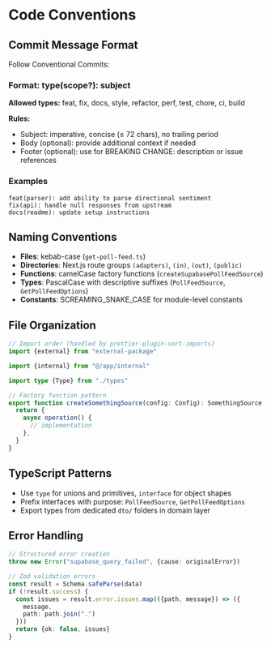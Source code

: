# Code Conventions

## Commit Message Format

Follow Conventional Commits:

### Format: type(scope?): subject

**Allowed types:** feat, fix, docs, style, refactor, perf, test, chore, ci, build

**Rules:**

- Subject: imperative, concise (≤ 72 chars), no trailing period
- Body (optional): provide additional context if needed
- Footer (optional): use for BREAKING CHANGE: description or issue references

### Examples

```
feat(parser): add ability to parse directional sentiment
fix(api): handle null responses from upstream
docs(readme): update setup instructions
```

## Naming Conventions

- **Files**: kebab-case (`get-poll-feed.ts`)
- **Directories**: Next.js route groups `(adapters)`, `(in)`, `(out)`, `(public)`
- **Functions**: camelCase factory functions (`createSupabasePollFeedSource`)
- **Types**: PascalCase with descriptive suffixes (`PollFeedSource`, `GetPollFeedOptions`)
- **Constants**: SCREAMING_SNAKE_CASE for module-level constants

## File Organization

```typescript
// Import order (handled by prettier-plugin-sort-imports)
import {external} from "external-package"

import {internal} from "@/app/internal"

import type {Type} from "./types"

// Factory function pattern
export function createSomethingSource(config: Config): SomethingSource {
  return {
    async operation() {
      // implementation
    },
  }
}
```

## TypeScript Patterns

- Use `type` for unions and primitives, `interface` for object shapes
- Prefix interfaces with purpose: `PollFeedSource`, `GetPollFeedOptions`
- Export types from dedicated `dto/` folders in domain layer

## Error Handling

```typescript
// Structured error creation
throw new Error("supabase_query_failed", {cause: originalError})

// Zod validation errors
const result = Schema.safeParse(data)
if (!result.success) {
  const issues = result.error.issues.map(({path, message}) => ({
    message,
    path: path.join(".")
  }))
  return {ok: false, issues}
}
```
